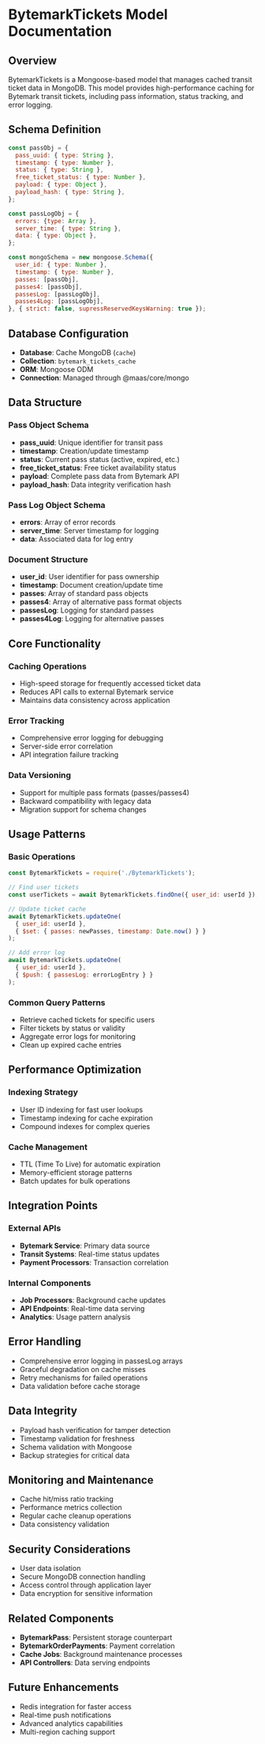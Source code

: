 # BytemarkTickets Model Documentation

## Overview
BytemarkTickets is a Mongoose-based model that manages cached transit ticket data in MongoDB. This model provides high-performance caching for Bytemark transit tickets, including pass information, status tracking, and error logging.

## Schema Definition
```javascript
const passObj = {
  pass_uuid: { type: String },
  timestamp: { type: Number },
  status: { type: String },
  free_ticket_status: { type: Number },
  payload: { type: Object },
  payload_hash: { type: String },
};

const passLogObj = {
  errors: {type: Array },
  server_time: { type: String },
  data: { type: Object },
};

const mongoSchema = new mongoose.Schema({
  user_id: { type: Number },
  timestamp: { type: Number },
  passes: [passObj],
  passes4: [passObj],
  passesLog: [passLogObj],
  passes4Log: [passLogObj],
}, { strict: false, supressReservedKeysWarning: true });
```

## Database Configuration
- **Database**: Cache MongoDB (`cache`)
- **Collection**: `bytemark_tickets_cache`
- **ORM**: Mongoose ODM
- **Connection**: Managed through @maas/core/mongo

## Data Structure

### Pass Object Schema
- **pass_uuid**: Unique identifier for transit pass
- **timestamp**: Creation/update timestamp
- **status**: Current pass status (active, expired, etc.)
- **free_ticket_status**: Free ticket availability status
- **payload**: Complete pass data from Bytemark API
- **payload_hash**: Data integrity verification hash

### Pass Log Object Schema
- **errors**: Array of error records
- **server_time**: Server timestamp for logging
- **data**: Associated data for log entry

### Document Structure
- **user_id**: User identifier for pass ownership
- **timestamp**: Document creation/update time
- **passes**: Array of standard pass objects
- **passes4**: Array of alternative pass format objects
- **passesLog**: Logging for standard passes
- **passes4Log**: Logging for alternative passes

## Core Functionality

### Caching Operations
- High-speed storage for frequently accessed ticket data
- Reduces API calls to external Bytemark service
- Maintains data consistency across application

### Error Tracking
- Comprehensive error logging for debugging
- Server-side error correlation
- API integration failure tracking

### Data Versioning
- Support for multiple pass formats (passes/passes4)
- Backward compatibility with legacy data
- Migration support for schema changes

## Usage Patterns

### Basic Operations
```javascript
const BytemarkTickets = require('./BytemarkTickets');

// Find user tickets
const userTickets = await BytemarkTickets.findOne({ user_id: userId });

// Update ticket cache
await BytemarkTickets.updateOne(
  { user_id: userId },
  { $set: { passes: newPasses, timestamp: Date.now() } }
);

// Add error log
await BytemarkTickets.updateOne(
  { user_id: userId },
  { $push: { passesLog: errorLogEntry } }
);
```

### Common Query Patterns
- Retrieve cached tickets for specific users
- Filter tickets by status or validity
- Aggregate error logs for monitoring
- Clean up expired cache entries

## Performance Optimization

### Indexing Strategy
- User ID indexing for fast user lookups
- Timestamp indexing for cache expiration
- Compound indexes for complex queries

### Cache Management
- TTL (Time To Live) for automatic expiration
- Memory-efficient storage patterns
- Batch updates for bulk operations

## Integration Points

### External APIs
- **Bytemark Service**: Primary data source
- **Transit Systems**: Real-time status updates
- **Payment Processors**: Transaction correlation

### Internal Components
- **Job Processors**: Background cache updates
- **API Endpoints**: Real-time data serving
- **Analytics**: Usage pattern analysis

## Error Handling
- Comprehensive error logging in passesLog arrays
- Graceful degradation on cache misses
- Retry mechanisms for failed operations
- Data validation before cache storage

## Data Integrity
- Payload hash verification for tamper detection
- Timestamp validation for freshness
- Schema validation with Mongoose
- Backup strategies for critical data

## Monitoring and Maintenance
- Cache hit/miss ratio tracking
- Performance metrics collection
- Regular cache cleanup operations
- Data consistency validation

## Security Considerations
- User data isolation
- Secure MongoDB connection handling
- Access control through application layer
- Data encryption for sensitive information

## Related Components
- **BytemarkPass**: Persistent storage counterpart
- **BytemarkOrderPayments**: Payment correlation
- **Cache Jobs**: Background maintenance processes
- **API Controllers**: Data serving endpoints

## Future Enhancements
- Redis integration for faster access
- Real-time push notifications
- Advanced analytics capabilities
- Multi-region caching support